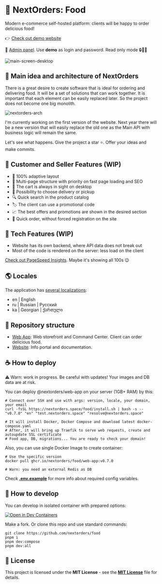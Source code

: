 # 🍔 NextOrders: Food
Modern e-commerce self-hosted platform: clients will be happy to order delicious food!

👉 [Check out demo website](https://demo.nextorders.space/)

🎯 [Admin panel](https://demo.nextorders.space/command-center). Use **demo** as login and password. Read only mode 🔒👮‍♂️

![main-screen-desktop](https://github.com/nextorders/food/blob/main/.github/media/main-screen-desktop.jpg?raw=true)

## 🍕 Main idea and architecture of NextOrders

There is a great desire to create software that is ideal for ordering and delivering food.
It will be a set of solutions that can work together. It is important that each element can be easily replaced later.
So the project does not become one big monolith.

![nextorders-arch](https://github.com/nextorders/food/blob/main/.github/media/next-orders-arch.png?raw=true)

I'm currently working on the first version of the website. Next year there will be a new version that will easily replace the old one as the Main API with business logic will remain the same.

Let's see what happens. Give the project a star ⭐. Offer your ideas and make commits.

## 🍣 Customer and Seller Features (WIP)

- 📱 100% adaptive layout
- 🤹 Multi-page structure with priority on fast page loading and SEO
- 🛒 The cart is always in sight on desktop
- 🚚 Possibility to choose delivery or pickup
- 🔍 Quick search in the product catalog
- 🏷️ The client can use a promotional code
- 📈 The best offers and promotions are shown in the desired section
- 🏁 Quick order, without forced registration on the site

## 🥪 Tech Features (WIP)

- Website has its own backend, where API data does not break out
- Most of the code is rendered on the server: less load on the client

[Check out PageSpeed Insights](https://pagespeed.web.dev/analysis?url=https%3A%2F%2Fdemo.nextorders.space%2F). Maybe it's showing all 100s 😉

## 🌎 Locales

The application has [several localizations](https://github.com/nextorders/food/tree/main/apps/web-app/i18n/locales):

- en | English
- ru | Russian | Русский
- ka | Georgian | ქართული

## 🥒 Repository structure

- [Web App](https://github.com/nextorders/food/tree/main/apps/web-app): Web storefront and Command Center. Client can order delicious food.
- [Website](https://github.com/nextorders/food/tree/main/apps/website): Info portal and documentation.

## ☕ How to deploy

⚠️ Warn: work in progress. Be careful with updates! Your images and DB data are at risk.

You can deploy @nextorders/web-app on your server (1GB+ RAM) by this:

```shell
# Connect over SSH and use with args: version, locale, your domain, your email
curl -fsSL https://nextorders.space/food/install.sh | bash -s -- "v0.7.0" "en" "test.nextorders.space" "resolve@nextorders.space"

# It will install Docker, Docker Compose and download latest docker-compose.yaml
# After, it will bring up Traefik to serve web requests, create and autoupdate SSL certificate
# Food app, DB, migrations... You are ready to check your domain!
```

Also, you can use single Docker Image to create container:

```shell
# Use the specific version
docker pull ghcr.io/nextorders/food/web-app:v0.7.0

# Warn: you need an external Redis as DB
```

Check [**.env.example**](https://github.com/nextorders/food/tree/main/apps/web-app/.env.example) for more info about required config variables.

## 🍿 How to develop

You can develop in isolated container with prepared options:

[![Open in Dev Containers](https://img.shields.io/static/v1?label=Dev%20Containers&message=Open&color=blue&logo=visualstudiocode)](https://vscode.dev/redirect?url=vscode://ms-vscode-remote.remote-containers/cloneInVolume?url=https://github.com/nextorders/food)

Make a fork. Or clone this repo and use standard commands:

```shell
git clone https://github.com/nextorders/food
pnpm i
pnpm dev:compose
pnpm dev:all
```

## 🍰 License

This project is licensed under the **MIT License** - see the [**MIT License**](https://github.com/nextorders/food/blob/main/LICENSE) file for details.

